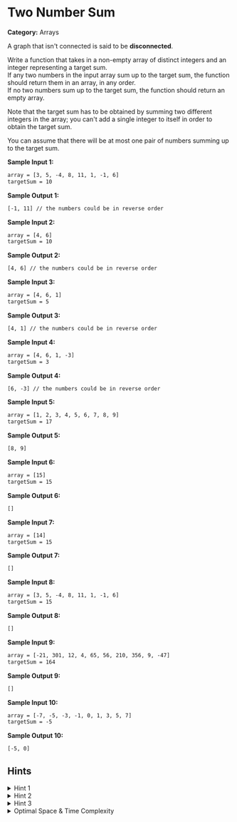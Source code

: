 # Two Number Sum

**Category:** Arrays

A graph that isn't connected is said to be **disconnected**.

Write a function that takes in a non-empty array of distinct integers and an integer representing a target sum.\
If any two numbers in the input array sum up to the target sum, the function should return them in an array, in any order.\
If no two numbers sum up to the target sum, the function should return an empty array.

Note that the target sum has to be obtained by summing two different integers in the array; you can't add a single integer to itself in order to obtain the target sum.

You can assume that there will be at most one pair of numbers summing up to the target sum.

**Sample Input 1:**

```txt
array = [3, 5, -4, 8, 11, 1, -1, 6]
targetSum = 10
```

**Sample Output 1:**

```txt
[-1, 11] // the numbers could be in reverse order
```

**Sample Input 2:**

```txt
array = [4, 6]
targetSum = 10
```

**Sample Output 2:**

```txt
[4, 6] // the numbers could be in reverse order
```

**Sample Input 3:**

```txt
array = [4, 6, 1]
targetSum = 5
```

**Sample Output 3:**

```txt
[4, 1] // the numbers could be in reverse order
```

**Sample Input 4:**

```txt
array = [4, 6, 1, -3]
targetSum = 3
```

**Sample Output 4:**

```txt
[6, -3] // the numbers could be in reverse order
```

**Sample Input 5:**

```txt
array = [1, 2, 3, 4, 5, 6, 7, 8, 9]
targetSum = 17
```

**Sample Output 5:**

```txt
[8, 9]
```

**Sample Input 6:**

```txt
array = [15]
targetSum = 15
```

**Sample Output 6:**

```txt
[]
```

**Sample Input 7:**

```txt
array = [14]
targetSum = 15
```

**Sample Output 7:**

```txt
[]
```

**Sample Input 8:**

```txt
array = [3, 5, -4, 8, 11, 1, -1, 6]
targetSum = 15
```

**Sample Output 8:**

```txt
[]
```

**Sample Input 9:**

```txt
array = [-21, 301, 12, 4, 65, 56, 210, 356, 9, -47]
targetSum = 164
```

**Sample Output 9:**

```txt
[]
```

**Sample Input 10:**

```txt
array = [-7, -5, -3, -1, 0, 1, 3, 5, 7]
targetSum = -5
```

**Sample Output 10:**

```txt
[-5, 0]
```

## Hints

<details>
<summary>Hint 1</summary>
Try using two for loops to sum all possible pairs of numbers in the input array.<br>
What are the time and space implications of this approach?
</details>

<details>
<summary>Hint 2</summary>
Realize that for every number X in the input array, you are essentially trying to find a corresponding number Y such that X + Y = targetSum.<br>
With two variables in this equation known to you, it shouldn't be hard to solve for Y.
</details>

<details>
<summary>Hint 3</summary>
Try storing every number in a hash table, solving the equation mentioned in Hint #2 for every number, and checking if the Y that you find is stored in the hash table.<br>
What are the time and space implications of this approach?
</details>

<details>
<summary>Optimal Space & Time Complexity</summary>
O(n) time | O(n) space - where n is the length of the input array
</details>
